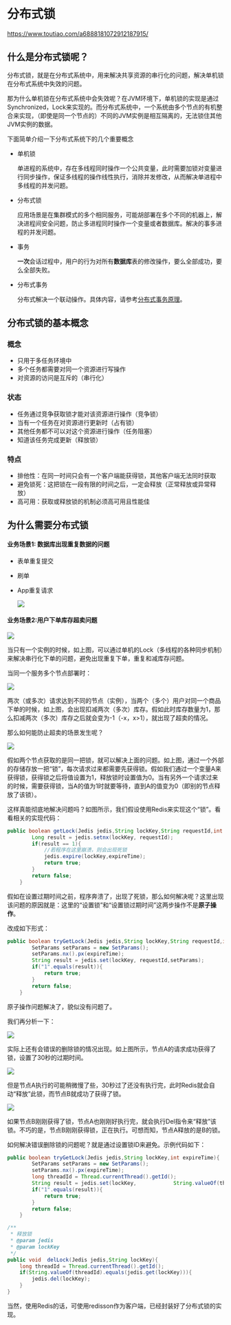 # 分布式锁



https://www.toutiao.com/a6888181072912187915/

## 什么是分布式锁呢？

分布式锁，就是在分布式系统中，用来解决共享资源的串行化的问题，解决单机锁在分布式系统中失效的问题。

那为什么单机锁在分布式系统中会失效呢？在JVM环境下，单机锁的实现是通过Synchronized，Lock来实现的。而分布式系统中，一个系统由多个节点的有机整合来实现，（即使是同一个节点的）不同的JVM实例是相互隔离的，无法锁住其他JVM实例的数据。

下面简单介绍一下分布式系统下的几个重要概念

* 单机锁

  单进程的系统中，存在多线程同时操作一个公共变量，此时需要加锁对变量进行同步操作，保证多线程的操作线性执行，消除并发修改，从而解决单进程中多线程的并发问题。

* 分布式锁

  应用场景是在集群模式的多个相同服务，可能胡部署在多个不同的机器上，解决进程间安全问题，防止多进程同时操作一个变量或者数据库。解决的事多进程的并发问题。

* 事务

  **一次**会话过程中，用户的行为对所有**数据库**表的修改操作，要么全部成功，要么全部失败。

* 分布式事务

  分布式解决一个联动操作。具体内容，请参考[分布式事务原理](./Distributed_Transaction.md)。

## 分布式锁的基本概念

### 概念

* 只用于多任务环境中
* 多个任务都需要对同一个资源进行写操作
* 对资源的访问是互斥的（串行化）

### 状态

* 任务通过竞争获取锁才能对该资源进行操作（竞争锁）
* 当有一个任务在对资源进行更新时（占有锁）
* 其他任务都不可以对这个资源进行操作（任务阻塞）
* 知道该任务完成更新（释放锁）

### 特点

* 排他性：在同一时间只会有一个客户端能获得锁，其他客户端无法同时获取
* 避免锁死：这把锁在一段有限的时间之后，一定会释放（正常释放或异常释放）
* 高可用：获取或释放锁的机制必须高可用且性能佳

## 为什么需要分布式锁

#### 业务场景1: 数据库出现重复数据的问题

* 表单重复提交

* 刷单

* App重复请求

  ![](./images/Duplicate_Data.png)

#### 业务场景2:用户下单库存超卖问题

![](./images/SimgleUser_OverSKU.jpg)

当只有一个实例的时候，如上图，可以通过单机的Lock（多线程的各种同步机制）来解决串行化下单的问题，避免出现重复下单，重复和减库存问题。

当同一个服务多个节点部署时：

![](./images/MiltipleUser_OverSKU.png)

两次（或多次）请求达到不同的节点（实例），当两个（多个）用户对同一个商品下单的时候，如上图，会出现扣减两次（多次）库存。假如此时库存数量为1，那么扣减两次（多次）库存之后就会变为-1（-x，x>1），就出现了超卖的情况。

那么如何能防止超卖的场景发生呢？

![](./images/MiltipleUser_OverSKU_Lock.png)

假如两个节点获取的是同一把锁，就可以解决上面的问题。如上图，通过一个外部的存储存放一把“锁”，每次请求过来都需要先获得锁。假如我们通过一个变量A来获得锁，获得锁之后将值设置为1，释放锁时设置值为0。当有另外一个请求过来的时候，需要获得锁，当A的值为1时就要等待，直到A的值变为0（即别的节点释放了该锁）。

这样真能彻底地解决问题吗？如图所示，我们假设使用Redis来实现这个“锁”。看看相关的实现代码：

```java
public boolean getLock(Jedis jedis,String lockKey,String requestId,int expireTime){
        Long result = jedis.setnx(lockKey, requestId);
        if(result == 1){
            //若程序在这里崩溃，则会出现死锁
            jedis.expire(lockKey,expireTime);
            return true;
        }
        return false;
    }
```

假如在设置过期时间之前，程序奔溃了，出现了死锁，那么如何解决呢？这里出现该问题的原因就是：这里的“设置锁”和“设置锁过期时间”这两步操作不是**原子操作**。

改成如下形式：

```java
public boolean tryGetLock(Jedis jedis,String lockKey,String requestId,int expireTime){
        SetParams setParams = new SetParams();
        setParams.nx().px(expireTime);
        String result = jedis.set(lockKey, requestId,setParams);
        if("1".equals(result)){
            return true;
        }
        return false;
    }
```

原子操作问题解决了，貌似没有问题了。

我们再分析一下：

![](./images/DeleteLock_WithError.jpg)

实际上还有会错误的删除锁的情况出现。如上图所示，节点A的请求成功获得了锁，设置了30秒的过期时间。

![](./images/DeleteLock_WithError_2.jpg)

但是节点A执行的可能稍微慢了些，30秒过了还没有执行完，此时Redis就会自动“释放”此锁，而节点B就成功了获得了锁。

![](./images/DeleteLock_WithError_3.jpg)

如果节点B刚刚获得了锁，节点A也刚刚好执行完，就会执行Del指令来“释放”该锁。不巧的是，节点B刚刚获得锁，正在执行。可想而知，节点A释放的是B的锁。

如何解决错误删除锁的问题呢？就是通过设置锁ID来避免。示例代码如下：

```java
public boolean tryGetLock(Jedis jedis,String lockKey,int expireTime){
        SetParams setParams = new SetParams();
        setParams.nx().px(expireTime);
        long threadId = Thread.currentThread().getId();
        String result = jedis.set(lockKey,            String.valueOf(threadId),setParams);
        if("1".equals(result)){
            return true;
        }
        return false;
    }
```

```java
/**
 * 释放锁
 * @param jedis
 * @param lockKey
 */
public void  delLock(Jedis jedis,String lockKey){
    long threadId = Thread.currentThread().getId();
    if(String.valueOf(threadId).equals(jedis.get(lockKey))){
        jedis.del(lockKey);
    }
}
```
当然，使用Redis的话，可使用redisson作为客户端，已经封装好了分布式锁的实现。